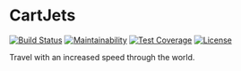 # CartJets

[![Build Status](https://ci.joestr.at/job/github.com_joestr/job/CartJets-develop/badge/icon)](https://ci.joestr.at/job/github.com_joestr/job/CartJets-develop/)
[![Maintainability](https://api.codeclimate.com/v1/badges/bd824bc0984f5662e336/maintainability)](https://codeclimate.com/github/joestr/CartJets/maintainability)
[![Test Coverage](https://api.codeclimate.com/v1/badges/bd824bc0984f5662e336/test_coverage)](https://codeclimate.com/github/joestr/CartJets/test_coverage)
[![License](https://ci.joestr.at/job/github.com_joestr/job/CartJets-develop/badge/icon?subject=license&status=EUPL-1.2&color=blue)](https://github.com/joestr/CartJets/blob/master/LICENSE)

Travel with an increased speed through the world.
